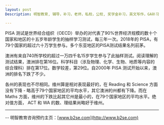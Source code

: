 ```yaml
---
layout: post
Description: 明智教育, 辅导，补习，老师，私校，公校, 奖学金补习，英文写作，GA补习辅导，大学选择，工作规划，从业规划，天才儿童是浮云，澳洲学生挫折教育，儿童空间推理，空间理解能力， 自我观对学习成绩的影响，ATAR 成绩，学校排名局限性，介绍 比较, 澳洲 墨尔本，Scholarship Tutoring, General Ability, Numerical Reasoning, Verbal Reasoning Tutoring, Writing, Universities Selection, Career Education, Career Advisors, Guidance, Melbourne Private Schools, Selective Schools, Writing tutoring, Interviews tutoring, Resume Writing, Spatial skills, Failures help gifted children，Critical and creative thinking involves reasoning, using and analysing evidence, and applying knowledge to find creative solutions to complex problems；Verbal Reasoning, Decision Making, Quantitative Reasoning, Abstract Reasoning, Situational Judgement, self-concept and school results, school marks, gender differences in STEM subjects, cognitive load theory

---
```



PISA 测试是世界经合组织（OECD）举办的对代表了90%世界经济规模的数十个国家和地区的十五岁年龄学生的抽样学习测试，每三年一次。2018年的 PISA，有79个国家的超过六十万学生参与。多个东亚地区的PISA测试结果名列前茅。

澳洲有来自740所学校的超过一万四千名15岁学生参与了此抽样测试。阅读理解的测试结果，澳洲排在第16位。科学科目（涉及物理、化学、生物、地质等内容的综合理科）排在第17位。数学较差，第29位。自2000年 PISA 测试开始以来，澳洲的排名下跌了不少。

各州的表现也不尽相同。维州算是相对表现最好的，在 Reading 和 Science 方面没有下降 - 略高于79个国家地区的平均水平，其它澳洲的州都有下降。而在 Maths 方面，维州的下跌比起其它州是最小的，在79个国家地区的平均水平。绝对值方面， ACT 和 WA 的数、理结果尚略好于维州。

--------
-- 明智教育咨询预约主页：[www.b2se.com](http://www.b2se.com)

